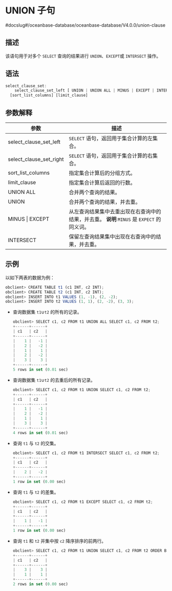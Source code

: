 UNION 子句 
=============================
#docslug#/oceanbase-database/oceanbase-database/V4.0.0/union-clause


描述 
-----------------------

该语句用于对多个 `SELECT` 查询的结果进行 `UNION`、`EXCEPT`或 `INTERSECT` 操作。

语法 
-----------------------

```javascript
select_clause_set:
    select_clause_set_left [ UNION | UNION ALL | MINUS | EXCEPT | INTERSECT] select_clause_set_right
  [sort_list_columns] [limit_clause]
```



参数解释 
-------------------------



|           参数            |                                             描述                                             |
|-------------------------|--------------------------------------------------------------------------------------------|
| select_clause_set_left  | `SELECT` 语句，返回用于集合计算的左集合。                                                                  |
| select_clause_set_right | `SELECT` 语句，返回用于集合计算的右集合。                                                                  |
| sort_list_columns       | 指定集合计算后的分组方式。                                                                              |
| limit_clause            | 指定集合计算后返回的行数。                                                                              |
| UNION ALL               | 合并两个查询的结果。                                                                                 |
| UNION                   | 合并两个查询的结果，并去重。                                                                             |
| MINUS \| EXCEPT         | 从左查询结果集中去重出现在右查询中的结果，并去重。 **说明**  `MINUS` 是 `EXPECT` 的同义词。 |
| INTERSECT               | 保留左查询结果集中出现在右查询中的结果，并去重。                                                                   |



示例 
-----------------------

以如下两表的数据为例：

```javascript
obclient> CREATE TABLE t1 (c1 INT, c2 INT);
obclient> CREATE TABLE t2 (c1 INT, c2 INT);
obclient> INSERT INTO t1 VALUES (1, -1), (2, -2);
obclient> INSERT INTO t2 VALUES (1, 1), (2, -2), (3, 3);
```



* 查询数据集 `t1`∪`t2` 的所有的记录。

  ```javascript
  obclient> SELECT c1, c2 FROM t1 UNION ALL SELECT c1, c2 FROM t2;
  +------+------+
  | c1   | c2   |
  +------+------+
  |    1 |   -1 |
  |    2 |   -2 |
  |    1 |    1 |
  |    2 |   -2 |
  |    3 |    3 |
  +------+------+
  5 rows in set (0.01 sec)
  ```

  

* 查询数据集 `t1`∪`t2` 的去重后的所有记录。

  ```javascript
  obclient> SELECT c1, c2 FROM t1 UNION SELECT c1, c2 FROM t2;
  +------+------+
  | c1   | c2   |
  +------+------+
  |    1 |   -1 |
  |    2 |   -2 |
  |    1 |    1 |
  |    3 |    3 |
  +------+------+
  4 rows in set (0.01 sec)
  ```

  

* 查询 `t1` 与 `t2` 的交集。

  ```javascript
  obclient> SELECT c1, c2 FROM t1 INTERSECT SELECT c1, c2 FROM t2;
  +------+------+
  | c1   | c2   |
  +------+------+
  |    2 |   -2 |
  +------+------+
  1 row in set (0.00 sec)
  ```

  

* 查询 `t1` 与 `t2` 的差集。

  ```javascript
  obclient> SELECT c1, c2 FROM t1 EXCEPT SELECT c1, c2 FROM t2;
  +------+------+
  | c1   | c2   |
  +------+------+
  |    1 |   -1 |
  +------+------+
  1 row in set (0.00 sec)
  ```

  

* 查询 `t1` 和 `t2` 并集中按 `c2` 降序排序的前两行。

  ```javascript
  obclient> SELECT c1, c2 FROM t1 UNION SELECT c1, c2 FROM t2 ORDER BY c2 DESC LIMIT 2;
  +------+------+
  | c1   | c2   |
  +------+------+
  |    3 |    3 |
  |    1 |    1 |
  +------+------+
  2 rows in set (0.00 sec)
  ```

  



